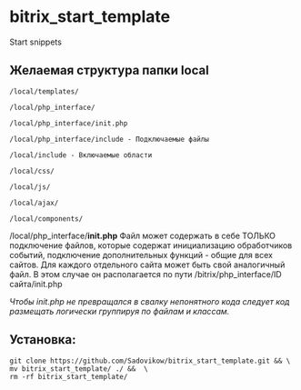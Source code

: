 # bitrix_start_template
Start snippets

## Желаемая структура папки local
    /local/templates/
    
    /local/php_interface/
    
    /local/php_interface/init.php
    
    /local/php_interface/include - Подключаемые файлы 
    
    /local/include - Включаемые области
    
    /local/css/
    
    /local/js/
    
    /local/ajax/
    
    /local/components/

/local/php_interface/**init.php** Файл может содержать в себе ТОЛЬКО подключение файлов, которые содержат инициализацию обработчиков событий, подключение дополнительных функций - общие для всех сайтов. Для каждого отдельного сайта может быть свой аналогичный файл. В этом случае он располагается по пути /bitrix/php_interface/ID сайта/init.php

*Чтобы init.php не превращался в свалку непонятного кода следует код размещать логически группируя по файлам и классам.*


## Установка:

```
git clone https://github.com/Sadovikow/bitrix_start_template.git && \
mv bitrix_start_template/ ./ &&  \
rm -rf bitrix_start_template/
```
